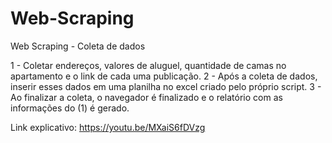 # Web-Scraping

Web Scraping - Coleta de dados 

1 - Coletar endereços, valores de aluguel, quantidade de camas no apartamento e o link de cada uma publicação.
2 - Após a coleta de dados, inserir esses dados em uma planilha no excel criado pelo próprio script.
3 - Ao finalizar a coleta, o navegador é finalizado e o relatório com as informações do (1) é gerado.

Link explicativo: https://youtu.be/MXaiS6fDVzg
